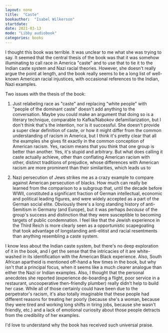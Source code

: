 ```yaml
---
layout: none
title:  "Caste"
bookauthor:  "Isabel Wilkerson"
startdate:
date: 2021-03-13
mode: "Libby audiobook"
categories: books
---
```


I thought this book was terrible. It was unclear to me what she was trying to
say. It seemed that the central thesis of the book was that it was somehow
illuminating to call race in America "caste" and to use that to tie it to the
Indian caste system and Nazi racial theories. However, she doesn't really argue
the point at length, and the book really seems to be a long list of well-known
American racial injustices, with occasional references to the Indian, Nazi
examples.

Two issues with the thesis of the book:

1) Just relabeling race as "caste" and replacing "white people" with "people of
the dominant caste" doesn't add anything to the conversation. Maybe you could
make an argument that doing so is a literary technique, comparable to
Kafka/Nabokov defamiliarization, but I don't think that's the intention, nor is
it successful. She doesn't provide a super clear definition of caste, or how it
might differ from the common understanding of racism in America, but I think
it's pretty clear that all the examples she gives fit exactly in the common
conception of American racism. Yes, racism means that you think that one group
is better than another. Yes, it's stupid and arbitrary. But what does calling
it caste actually achieve, other than conflating American racism with other,
distinct traditions of prejudice, whose differences with American racism are
more prominent than their similarities, which leads us to 

2) Nazi persecution of Jews strikes me as a crazy example to compare against
American persecution of blacks. How much can really be learned from the
comparison to a subgroup that, until the decade before WWII, constituted a
significant fraction of German intellectual, economic and political leading
figures, and were widely accepted as a part of the German social elite.
Obviously there's a long standing history of anti-Semitism in Germany (and
Europe), but it was perhaps _because_ of the group's success and distinction
that they were susceptible to becoming targets of public condemnation. I feel
like that the Jewish experience in the Third Reich is more clearly seen as a
opportunistic scapegoating that took advantage of longstanding anti-elitist and
racial resentments than anything resembling a caste system.

I know less about the Indian caste system,
but there's no deep exploration of it in the book, and I get the sense that the
intricacies of it are white-washed in its identification with the American
Black experience. Also, South African apartheid is mentioned off-hand a few
times in the book, but why isn't that a principal focus, when it seems like a
much clearer analogue than either the Nazi or Indian examples. Also, I thought
that the personal anecdotes she reported (experience de-boarding a flight, poor
service in a restaurant, uncooperative then-friendly plumber) really didn't
help to build her case. While all of those certainly could have been due to the
perpetrator's racism, it's also totally imaginable that these people had
different reasons for treating her poorly (because she's a woman, because they
were tired and working long shifts in tiring jobs, because she wasn't friendly,
etc.) and a lack of emotional curiosity about those people detracts from the
credibility of her examples.

I'd love to understand why the book has received such universal praise.
